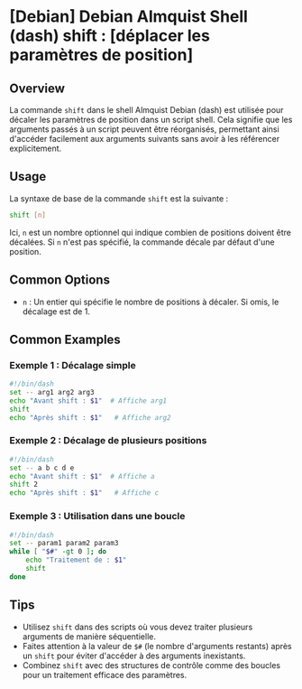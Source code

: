 # [Debian] Debian Almquist Shell (dash) shift : [déplacer les paramètres de position]

## Overview
La commande `shift` dans le shell Almquist Debian (dash) est utilisée pour décaler les paramètres de position dans un script shell. Cela signifie que les arguments passés à un script peuvent être réorganisés, permettant ainsi d'accéder facilement aux arguments suivants sans avoir à les référencer explicitement.

## Usage
La syntaxe de base de la commande `shift` est la suivante :

```sh
shift [n]
```

Ici, `n` est un nombre optionnel qui indique combien de positions doivent être décalées. Si `n` n'est pas spécifié, la commande décale par défaut d'une position.

## Common Options
- `n` : Un entier qui spécifie le nombre de positions à décaler. Si omis, le décalage est de 1.

## Common Examples

### Exemple 1 : Décalage simple
```sh
#!/bin/dash
set -- arg1 arg2 arg3
echo "Avant shift : $1"  # Affiche arg1
shift
echo "Après shift : $1"   # Affiche arg2
```

### Exemple 2 : Décalage de plusieurs positions
```sh
#!/bin/dash
set -- a b c d e
echo "Avant shift : $1"  # Affiche a
shift 2
echo "Après shift : $1"   # Affiche c
```

### Exemple 3 : Utilisation dans une boucle
```sh
#!/bin/dash
set -- param1 param2 param3
while [ "$#" -gt 0 ]; do
    echo "Traitement de : $1"
    shift
done
```

## Tips
- Utilisez `shift` dans des scripts où vous devez traiter plusieurs arguments de manière séquentielle.
- Faites attention à la valeur de `$#` (le nombre d'arguments restants) après un `shift` pour éviter d'accéder à des arguments inexistants.
- Combinez `shift` avec des structures de contrôle comme des boucles pour un traitement efficace des paramètres.